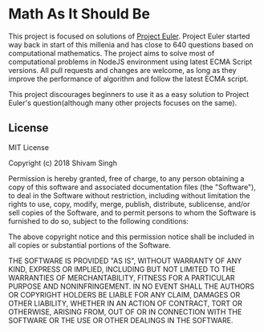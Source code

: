 # Math As It Should Be

This project is focused on solutions of [Project Euler](https://projecteuler.net). Project Euler started way back in start of this millenia and has close to 640 questions based on computational mathematics. The project aims to solve most of computational problems in NodeJS environment using latest ECMA Script versions. All pull requests and changes are welcome, as long as they improve the performance of algorithm and follow the latest ECMA script.

<aside class="warnings">
This project discourages beginners to use it as a easy solution to Project Euler's question(although many other projects focuses on the same).
</aside> 


## License

MIT License

Copyright (c) 2018 Shivam Singh

Permission is hereby granted, free of charge, to any person obtaining a copy
of this software and associated documentation files (the "Software"), to deal
in the Software without restriction, including without limitation the rights
to use, copy, modify, merge, publish, distribute, sublicense, and/or sell
copies of the Software, and to permit persons to whom the Software is
furnished to do so, subject to the following conditions:

The above copyright notice and this permission notice shall be included in all
copies or substantial portions of the Software.

THE SOFTWARE IS PROVIDED "AS IS", WITHOUT WARRANTY OF ANY KIND, EXPRESS OR
IMPLIED, INCLUDING BUT NOT LIMITED TO THE WARRANTIES OF MERCHANTABILITY,
FITNESS FOR A PARTICULAR PURPOSE AND NONINFRINGEMENT. IN NO EVENT SHALL THE
AUTHORS OR COPYRIGHT HOLDERS BE LIABLE FOR ANY CLAIM, DAMAGES OR OTHER
LIABILITY, WHETHER IN AN ACTION OF CONTRACT, TORT OR OTHERWISE, ARISING FROM,
OUT OF OR IN CONNECTION WITH THE SOFTWARE OR THE USE OR OTHER DEALINGS IN THE
SOFTWARE.

